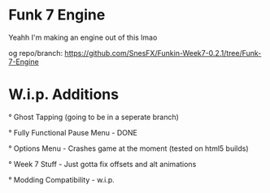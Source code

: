 

# Funk 7 Engine

Yeahh I'm making an engine out of this lmao

og repo/branch: https://github.com/SnesFX/Funkin-Week7-0.2.1/tree/Funk-7-Engine

# W.i.p. Additions

 ° Ghost Tapping (going to be in a seperate branch)
 
 
 ° Fully Functional Pause Menu  - DONE
 
 
 ° Options Menu - Crashes game at the moment (tested on html5 builds)
 
 
 ° Week 7 Stuff - Just gotta fix offsets and alt animations
 

 ° Modding Compatibility - w.i.p.
